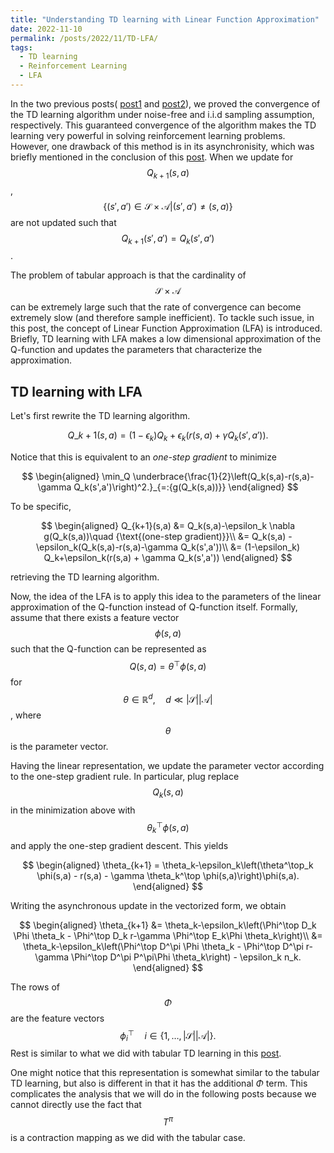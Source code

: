 ```yaml
---
title: "Understanding TD learning with Linear Function Approximation"
date: 2022-11-10
permalink: /posts/2022/11/TD-LFA/
tags:
  - TD learning
  - Reinforcement Learning
  - LFA
---
```


In the two previous posts( [post1](https://mnjnsng.github.io/posts/2022/10/tdlearning-noisefree/) and [post2](https://mnjnsng.github.io/posts/2022/10/tdlearning-iid/)), we proved the convergence of the TD learning algorithm under noise-free and i.i.d sampling assumption, respectively. This guaranteed convergence of the algorithm makes the TD learning very powerful in solving reinforcement learning problems. However, one drawback of this method is in its asynchronisity, which was briefly mentioned in the conclusion of this [post](https://mnjnsng.github.io/posts/2022/09/tdlearning/). When we update for $$Q_{k+1}(s,a)$$, $$\{(s',a')\in \mathcal{S}\times\mathcal{A} \vert (s',a') \neq (s,a)\}$$ are not updated such that $$Q_{k+1}(s',a') = Q_{k}(s',a') $$.

The problem of tabular approach is that the cardinality of $$\mathcal{S}\times\mathcal{A}$$ can be extremely large such that the rate of convergence can become extremely slow (and therefore sample inefficient). To tackle such issue, in this post, the concept of Linear Function Approximation (LFA) is introduced. Briefly, TD learning with LFA makes a low dimensional approximation of the Q-function and updates the parameters that characterize the approximation.

## TD learning with LFA

Let's first rewrite the TD learning algorithm.

$$ Q\_{k+1}(s,a) = (1-\epsilon_k)Q_k + \epsilon_k(r(s,a)+\gamma Q_k(s',a')).$$

Notice that this is equivalent to an _one-step gradient_ to minimize

$$
\begin{aligned}
\min_Q \underbrace{\frac{1}{2}\left(Q_k(s,a)-r(s,a)-\gamma Q_k(s',a')\right)^2.}_{=:{g(Q_k(s,a))}}
\end{aligned}
$$

To be specific,

$$
\begin{aligned}
Q_{k+1}(s,a) &= Q_k(s,a)-\epsilon_k \nabla g(Q_k(s,a))\quad {\text{(one-step gradient)}}\\
&= Q_k(s,a) - \epsilon_k(Q_k(s,a)-r(s,a)-\gamma Q_k(s',a'))\\
&= (1-\epsilon_k) Q_k+\epsilon_k(r(s,a) + \gamma Q_k(s',a'))
\end{aligned}
$$

retrieving the TD learning algorithm.

Now, the idea of the LFA is to apply this idea to the parameters of the linear approximation of the Q-function instead of Q-function itself. Formally, assume that there exists a feature vector $$\phi(s,a)$$ such that the Q-function can be represented as $$ Q(s,a) = \theta^\top \phi(s,a)$$ for $$\theta \in \mathbb{R}^d, \quad d \ll \vert\mathcal{S}\vert\vert\mathcal{A}\vert$$, where $$\theta$$ is the parameter vector.

Having the linear representation, we update the parameter vector according to the one-step gradient rule. In particular, plug replace $$Q_k(s,a)$$ in the minimization above with $$\theta_k^\top \phi(s,a)$$ and apply the one-step gradient descent. This yields

$$
\begin{aligned}
\theta_{k+1} = \theta_k-\epsilon_k\left(\theta^\top_k \phi(s,a) - r(s,a) - \gamma \theta_k^\top \phi(s,a)\right)\phi(s,a).
\end{aligned}
$$

Writing the asynchronous update in the vectorized form, we obtain

$$
\begin{aligned}
\theta_{k+1} &= \theta_k-\epsilon_k\left(\Phi^\top D_k \Phi \theta_k - \Phi^\top D_k r-\gamma \Phi^\top E_k\Phi \theta_k\right)\\
&= \theta_k-\epsilon_k\left(\Phi^\top D^\pi \Phi \theta_k - \Phi^\top D^\pi r-\gamma \Phi^\top D^\pi P^\pi\Phi \theta_k\right) - \epsilon_k n_k.
\end{aligned}
$$

The rows of $$\Phi$$ are the feature vectors $$\phi_i^\top \quad i\in \{1,\ldots,\vert\mathcal{S}\vert\vert\mathcal{A}\vert\}.$$ Rest is similar to what we did with tabular TD learning in this [post](https://mnjnsng.github.io/posts/2022/10/tdlearning-noisefree/).

One might notice that this representation is somewhat similar to the tabular TD learning, but also is different in that it has the additional $\Phi$ term. This complicates the analysis that we will do in the following posts because we cannot directly use the fact that $$T^\pi$$ is a contraction mapping as we did with the tabular case.
